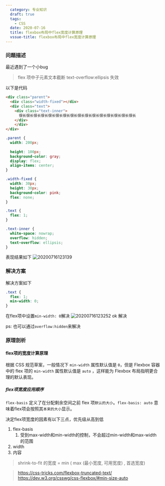 ```yaml
---
  category: 专业知识
  draft: true
  tags:
    - CSS
  date: 2020-07-16
  title: flexbox布局中flex宽度计算原理
  vssue-title: flexbox布局中flex宽度计算原理
---
```


### 问题描述
最近遇到了一个小bug

> flex 项中子元素文本截断 text-overflow:ellipsis 失效

以下是代码
```html
<div class="parent">
  <div class="width-fixed"></div>
  <div class="text">
    <div class="text-inner">
      很长很长很长很长很长很长很长很长很长很长很长很长很长很长很长很长
    </div>
    </div>
</div>
```
```css
.parent {
  width: 200px;
  
  height: 100px;
  background-color: gray;
  display: flex;
  align-items: center;
}

.width-fixed {
  width: 30px;
  height: 30px;
  background-color: pink;
  flex: none;
}

.text {
  flex: 1;
}

.text-inner {
  white-space: nowrap;
  overflow: hidden;
  text-overflow: ellipsis;
}
```
表现结果如下
![20200716123139](https://image.teefing.top/20200716123139.png)

### 解决方案
解决方案如下
```css
.text {
  flex: 1;
  min-width: 0;
}
```
在flex项中设置`min-width: 0`解决
![20200716123252](https://image.teefing.top/20200716123252.png)
ok 解决

ps: 也可以通过`overflow:hidden`来解决

### 原理剖析
#### flex项的宽度计算原理
根据 CSS 规范草案，一般情况下 `min-width` 属性默认值是 `0`，但是 Flexbox 容器中的 flex 项的 `min-width` 属性默认值是 `auto` ，这样能为 Flexbox 布局指明更合理的默认表现。
##### flex项宽度应用顺序
`flex-basis` 定义了在分配剩余空间之前 flex 项`默认的大小`。`flex-basis: auto` 意味着flex项会按照其`本来的大小`显示。

决定flex项宽度的因素有以下三点，优先级从高到低
1. flex-basis
   1. 受到max-width和min-width的控制，不会超过min-width和max-width的范围
2. width
3. 内容

> shrink-to-fit 的宽度 = min ( max (最小宽度, 可用宽度) , 首选宽度)

> https://css-tricks.com/flexbox-truncated-text/
> https://dev.w3.org/csswg/css-flexbox/#min-size-auto